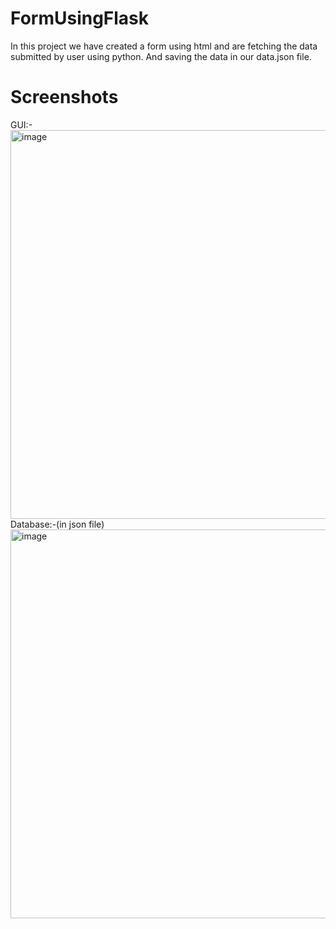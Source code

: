 # FormUsingFlask
In this project we have created a form using html and are fetching the data submitted by user using python. And saving the data in our data.json file.
# Screenshots
GUI:-<img width="622" alt="image" src="https://github.com/RishabhDimri/FormUsingFlask/assets/92168403/776da27e-134f-4578-9366-22024b69be0b">
Database:-(in json file)
<img width="622" alt="image" src="https://github.com/RishabhDimri/FormUsingFlask/assets/92168403/143c0355-2524-4e89-8ab1-9f07398b1c0c">
